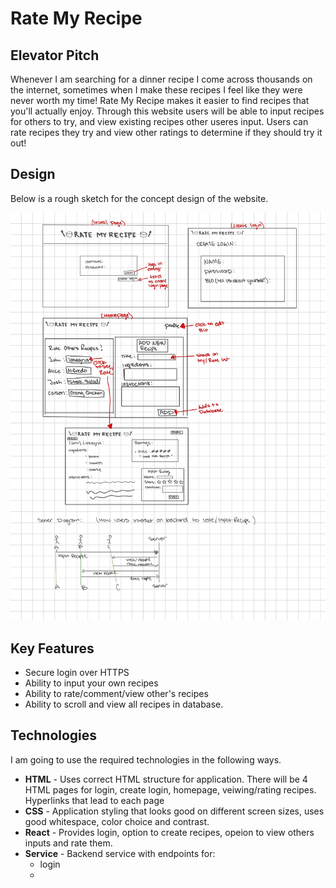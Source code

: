 # Rate My Recipe

## Elevator Pitch

Whenever I am searching for a dinner recipe I come across thousands on the internet, sometimes when I make these recipes I feel like they were never worth my time! Rate My Recipe makes it easier to find recipes that you'll actually enjoy. Through this website users will be able to input recipes for others to try, and view existing recipes other useres input. Users can rate recipes they try and view other ratings to determine if they should try it out!

## Design
Below is a rough sketch for the concept design of the website.

![](rate_my_recipe_design-2.jpg)

## Key Features

- Secure login over HTTPS
- Ability to input your own recipes
- Ability to rate/comment/view other's recipes
- Ability to scroll and view all recipes in database.

## Technologies

I am going to use the required technologies in the following ways.

- **HTML** - Uses correct HTML structure for application. There will be 4 HTML pages for login, create login, homepage, veiwing/rating recipes. Hyperlinks that lead to each page
- **CSS** - Application styling that looks good on different screen sizes, uses good whitespace, color choice and contrast. 
- **React** - Provides login, option to create recipes, opeion to view others inputs and rate them.
- **Service** - Backend service with endpoints for:
    - login
    - 

